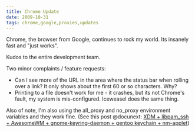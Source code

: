 ```yaml
---
title: Chrome Update
date: 2009-10-31
tags: chrome,google,proxies,updates
---
```

Chrome, the browser from Google, continues to rock my world. Its insanely fast and "just works".

Kudos to the entire development team.

Two minor complaints / feature requests:

* Can I see more of the URL in the area where the status bar when rolling over a link? It only shows about the first 60 or so characters. Why?
* Printing to a file doesn't work for me - it crashes, but its not Chrome's fault, my system is mis-configured. Iceweasel does the same thing.

Also of note, I'm also using the all_proxy and no_proxy environment variables and they work fine. (See this post @docunext: [XDM + libpam_ssh + AwesomeWM + gnome-keyring-daemon + gentoo keychain + nm-applet](http://www.docunext.com/2009/10/xdm-libpam-ssh-awesomewm-gnome-keyring-daemon-gentoo-keychain-nm-applet-almost-perfect.html))

